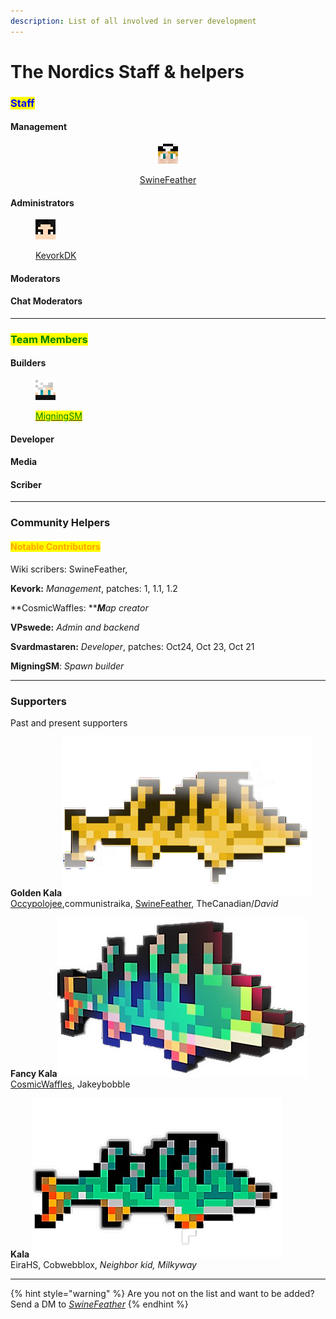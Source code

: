 ```yaml
---
description: List of all involved in server development
---
```


# The Nordics Staff & helpers

### <mark style="color:blue;">Staff</mark>

#### &#x20;                                                                                    Management

<div align="center" data-full-width="true">

<figure><img src="../../../.gitbook/assets/SwineFeather.png" alt=""><figcaption><p><a href="swinefeather.md">SwineFeather</a></p></figcaption></figure>

</div>

#### &#x20;                                                                                   Administrators

<figure><img src="../../../.gitbook/assets/KevorkDK (1).png" alt=""><figcaption><p><a href="server-developers/kevork.md">KevorkDK</a></p></figcaption></figure>

#### &#x20;                                                                                     Moderators

#### &#x20;                                                                                Chat Moderators

***

### <mark style="color:green;">Team Members</mark>

#### &#x20;                                                                                          Builders

<figure><img src="../../../.gitbook/assets/MigningSM.png" alt=""><figcaption><p><a href="server-developers/migningsm.md"><mark style="color:green;">MigningSM</mark></a></p></figcaption></figure>

#### &#x20;                                                                                        Developer

#### &#x20;                                                                                           Media

#### &#x20;                                                                                           **Scriber**

***

### Community Helpers

#### <mark style="color:orange;">Notable Contributors</mark>

Wiki scribers: SwineFeather,&#x20;

**Kevork:** _Management_, patches: 1, 1.1, 1.2&#x20;

**CosmicWaffles: **_**M**ap creator_

**VPswede:** _Admin and backend_

**Svardmastaren:** _Developer_, patches: Oct24, Oct 23, Oct 21&#x20;

**MigningSM**: _Spawn builder_&#x20;

***

### Supporters

Past and present supporters

**Golden Kala**<img src="../../../.gitbook/assets/GoldenKala (1).png" alt="" data-size="line">\
[Occypolojee](../../../towny/towns/baltics-region/superalko/superalko-residents/occypolojee.md),communistraika, [SwineFeather](swinefeather.md), TheCanadian/_David_

**Fancy Kala**<img src="../../../.gitbook/assets/FancyKala.png" alt="" data-size="line">\
[CosmicWaffles](../../../towny/towns/finland-region/garvia/garvian-residents/cosmicwaffles.md), Jakeybobble

**Kala** <img src="../../../.gitbook/assets/Kala.png" alt="" data-size="line">\
EiraHS, Cobwebblox, _Neighbor kid, Milkyway_

***

{% hint style="warning" %}
Are you not on the list and want to be added? Send a DM to [_SwineFeather_](swinefeather.md)
{% endhint %}
